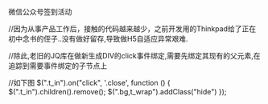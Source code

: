 微信公众号签到活动

//因为从事产品工作后，接触的代码越来越少，之前开发用的Thinkpad给了正在初中念书的侄子..没有做好留存,导致做H5自适应异常艰难.

//除此,老旧的JQ库在做新生成DIV的click事件绑定,需要先绑定其现有的父元素,在追踪到需要事件绑定的子节点上

//如下图
	$(".t_in").on("click", '.close', function () {
		$(".t_in").children().remove();
		$(".bg,t_wrap").addClass("hide")
 	});
